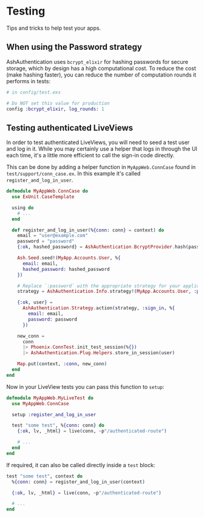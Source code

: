 # Testing

Tips and tricks to help test your apps.

## When using the Password strategy

AshAuthentication uses `bcrypt_elixir` for hashing passwords for secure storage, which by design has a high computational cost. To reduce the cost (make hashing faster), you can reduce the number of computation rounds it performs in tests:

```elixir
# in config/test.exs

# Do NOT set this value for production
config :bcrypt_elixir, log_rounds: 1
```

## Testing authenticated LiveViews

In order to test authenticated LiveViews, you will need to seed a test user and
log in it.  While you may certainly use a helper that logs in through the UI
each time, it's a little more efficient to call the sign-in code directly.

This can be done by adding a helper function in `MyAppWeb.ConnCase` found in
`test/support/conn_case.ex`.  In this example it's called
`register_and_log_in_user`.

```elixir
defmodule MyAppWeb.ConnCase do
  use ExUnit.CaseTemplate

  using do
    # ...
  end

  def register_and_log_in_user(%{conn: conn} = context) do
    email = "user@example.com"
    password = "password"
    {:ok, hashed_password} = AshAuthentication.BcryptProvider.hash(password)

    Ash.Seed.seed!(MyApp.Accounts.User, %{
      email: email,
      hashed_password: hashed_password
    })

    # Replace `:password` with the appropriate strategy for your application.
    strategy = AshAuthentication.Info.strategy!(MyApp.Accounts.User, :password)

    {:ok, user} =
      AshAuthentication.Strategy.action(strategy, :sign_in, %{
        email: email,
        password: password
      })

    new_conn =
      conn
      |> Phoenix.ConnTest.init_test_session(%{})
      |> AshAuthentication.Plug.Helpers.store_in_session(user)

    Map.put(context, :conn, new_conn)
  end
end
```

Now in your LiveView tests you can pass this function to `setup`:

```elixir
defmodule MyAppWeb.MyLiveTest do
  use MyAppWeb.ConnCase

  setup :register_and_log_in_user

  test "some test", %{conn: conn} do
    {:ok, lv, _html} = live(conn, ~p"/authenticated-route")

    # ...
  end
end
```

If required, it can also be called directly inside a `test` block:

```elixir
test "some test", context do
  %{conn: conn} = register_and_log_in_user(context)

  {:ok, lv, _html} = live(conn, ~p"/authenticated-route")

  # ...
end
```
